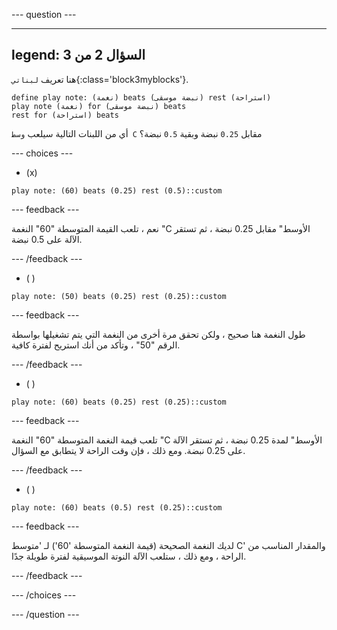 
--- question ---

---
legend: السؤال 2 من 3
---

هنا تعريف `لبناتي`{:class='block3myblocks'}.

```blocks3
define play note: (نغمة) beats (نبضة موسقى) rest (استراحة)
play note (نغمة) for (نبضة موسقى) beats
rest for (استراحة) beats
```

أي من اللبنات التالية سيلعب `وسط C` مقابل `0.25` نبضة وبقية `0.5` نبضة؟

--- choices ---

- (x)

```blocks3
play note: (60) beats (0.25) rest (0.5)::custom
```

  --- feedback ---

  نعم ، تلعب القيمة المتوسطة  "60" النغمة "C الأوسط" مقابل 0.25 نبضة ، ثم تستقر الآلة على 0.5 نبضة.

  --- /feedback ---

- ( )
```blocks3
play note: (50) beats (0.25) rest (0.25)::custom
```

  --- feedback ---

  طول النغمة هنا صحيح ، ولكن تحقق مرة أخرى من النغمة التي يتم تشغيلها بواسطة الرقم "50" ، وتأكد من أنك استريح لفترة كافية.

  --- /feedback ---

- ( )
```blocks3
play note: (60) beats (0.25) rest (0.25)::custom
```

  --- feedback ---

تلعب قيمة النغمة المتوسطة "60" النغمة "C الأوسط" لمدة 0.25 نبضة ، ثم تستقر الآلة على 0.25 نبضة. ومع ذلك ، فإن وقت الراحة لا يتطابق مع السؤال.

  --- /feedback ---

- ( )
```blocks3
play note: (60) beats (0.5) rest (0.25)::custom
```

  --- feedback ---

  لديك النغمة الصحيحة (قيمة النغمة المتوسطة '60') لـ 'متوسط C' والمقدار المناسب من الراحة ، ومع ذلك ، ستلعب الآلة النوتة الموسيقية لفترة طويلة جدًا.

  --- /feedback ---

--- /choices ---

--- /question ---

